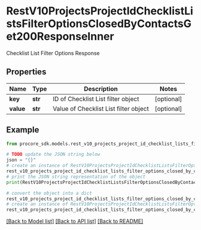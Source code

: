 # RestV10ProjectsProjectIdChecklistListsFilterOptionsClosedByContactsGet200ResponseInner

Checklist List Filter Options Response

## Properties

Name | Type | Description | Notes
------------ | ------------- | ------------- | -------------
**key** | **str** | ID of Checklist List filter object | [optional] 
**value** | **str** | Value of Checklist List filter object | [optional] 

## Example

```python
from procore_sdk.models.rest_v10_projects_project_id_checklist_lists_filter_options_closed_by_contacts_get200_response_inner import RestV10ProjectsProjectIdChecklistListsFilterOptionsClosedByContactsGet200ResponseInner

# TODO update the JSON string below
json = "{}"
# create an instance of RestV10ProjectsProjectIdChecklistListsFilterOptionsClosedByContactsGet200ResponseInner from a JSON string
rest_v10_projects_project_id_checklist_lists_filter_options_closed_by_contacts_get200_response_inner_instance = RestV10ProjectsProjectIdChecklistListsFilterOptionsClosedByContactsGet200ResponseInner.from_json(json)
# print the JSON string representation of the object
print(RestV10ProjectsProjectIdChecklistListsFilterOptionsClosedByContactsGet200ResponseInner.to_json())

# convert the object into a dict
rest_v10_projects_project_id_checklist_lists_filter_options_closed_by_contacts_get200_response_inner_dict = rest_v10_projects_project_id_checklist_lists_filter_options_closed_by_contacts_get200_response_inner_instance.to_dict()
# create an instance of RestV10ProjectsProjectIdChecklistListsFilterOptionsClosedByContactsGet200ResponseInner from a dict
rest_v10_projects_project_id_checklist_lists_filter_options_closed_by_contacts_get200_response_inner_from_dict = RestV10ProjectsProjectIdChecklistListsFilterOptionsClosedByContactsGet200ResponseInner.from_dict(rest_v10_projects_project_id_checklist_lists_filter_options_closed_by_contacts_get200_response_inner_dict)
```
[[Back to Model list]](../README.md#documentation-for-models) [[Back to API list]](../README.md#documentation-for-api-endpoints) [[Back to README]](../README.md)


